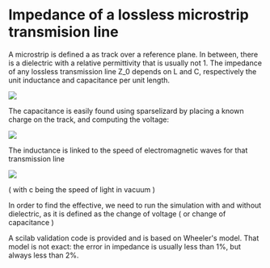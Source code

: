  
# Impedance of a lossless microstrip transmision line

A microstrip is defined a as track over a reference plane. In between, there is a dielectric with a relative permittivity that is usually not 1.
The impedance of any lossless transmission line Z_0 depends on L and C, respectively the unit inductance and capacitance per unit length. 

![](https://latex.codecogs.com/gif.latex?Z_0&space;=&space;\sqrt{&space;\frac{L}{C}&space;})

The capacitance is easily found using sparselizard by placing a known charge on the track, and computing the voltage:

![](https://latex.codecogs.com/gif.latex?C&space;=&space;\frac{Q}{V})

The inductance is linked to the speed of electromagnetic waves for that transmission line

![](https://latex.codecogs.com/gif.latex?\frac{c}{\sqrt{\epsilon_{eff}}}&space;=&space;\frac{1}{\sqrt{&space;L&space;C&space;}&space;})

( with c being the speed of light in vacuum )

In order to find the effective, we need to run the simulation with and without dielectric, as it is defined as the change of voltage ( or change of capacitance )

A scilab validation code is provided and is based on Wheeler's model. That model is not exact: the error in impedance is usually less than 1%, but always less than 2%.
